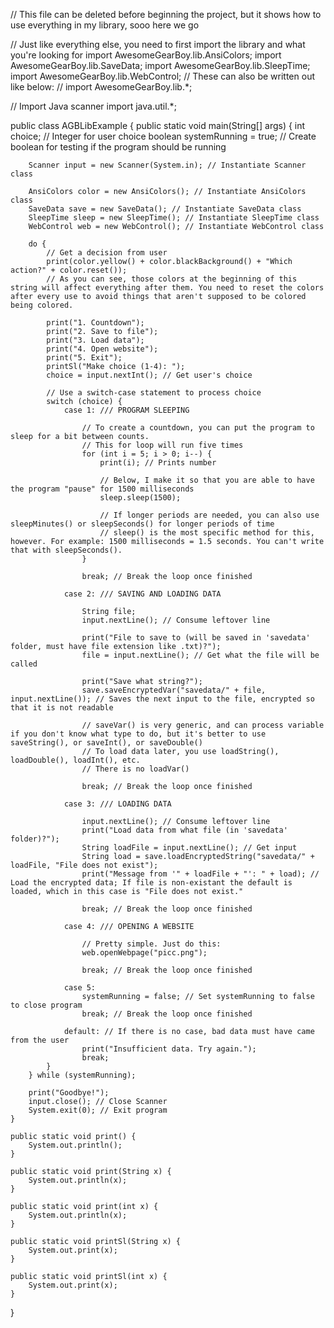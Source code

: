 // This file can be deleted before beginning the project, but it shows how to use everything in my library, sooo here we go

// Just like everything else, you need to first import the library and what you're looking for
import AwesomeGearBoy.lib.AnsiColors;
import AwesomeGearBoy.lib.SaveData;
import AwesomeGearBoy.lib.SleepTime;
import AwesomeGearBoy.lib.WebControl;
// These can also be written out like below:
// import AwesomeGearBoy.lib.*;

// Import Java scanner
import java.util.*;

public class AGBLibExample {
    public static void main(String[] args) {
        int choice; // Integer for user choice
        boolean systemRunning = true; // Create boolean for testing if the program should be running

        Scanner input = new Scanner(System.in); // Instantiate Scanner class

        AnsiColors color = new AnsiColors(); // Instantiate AnsiColors class
        SaveData save = new SaveData(); // Instantiate SaveData class
        SleepTime sleep = new SleepTime(); // Instantiate SleepTime class
        WebControl web = new WebControl(); // Instantiate WebControl class

        do {
            // Get a decision from user
            print(color.yellow() + color.blackBackground() + "Which action?" + color.reset()); 
            // As you can see, those colors at the beginning of this string will affect everything after them. You need to reset the colors after every use to avoid things that aren't supposed to be colored being colored.
            
            print("1. Countdown");
            print("2. Save to file");
            print("3. Load data");
            print("4. Open website");
            print("5. Exit");
            printSl("Make choice (1-4): ");
            choice = input.nextInt(); // Get user's choice

            // Use a switch-case statement to process choice
            switch (choice) {
                case 1: /// PROGRAM SLEEPING

                    // To create a countdown, you can put the program to sleep for a bit between counts.
                    // This for loop will run five times
                    for (int i = 5; i > 0; i--) {
                        print(i); // Prints number

                        // Below, I make it so that you are able to have the program "pause" for 1500 milliseconds
                        sleep.sleep(1500);

                        // If longer periods are needed, you can also use sleepMinutes() or sleepSeconds() for longer periods of time
                        // sleep() is the most specific method for this, however. For example: 1500 milliseconds = 1.5 seconds. You can't write that with sleepSeconds().
                    }

                    break; // Break the loop once finished

                case 2: /// SAVING AND LOADING DATA

                    String file;
                    input.nextLine(); // Consume leftover line

                    print("File to save to (will be saved in 'savedata' folder, must have file extension like .txt)?");
                    file = input.nextLine(); // Get what the file will be called
                    
                    print("Save what string?");
                    save.saveEncryptedVar("savedata/" + file, input.nextLine()); // Saves the next input to the file, encrypted so that it is not readable

                    // saveVar() is very generic, and can process variable if you don't know what type to do, but it's better to use saveString(), or saveInt(), or saveDouble()
                    // To load data later, you use loadString(), loadDouble(), loadInt(), etc.
                    // There is no loadVar()

                    break; // Break the loop once finished
                
                case 3: /// LOADING DATA

                    input.nextLine(); // Consume leftover line
                    print("Load data from what file (in 'savedata' folder)?");
                    String loadFile = input.nextLine(); // Get input
                    String load = save.loadEncryptedString("savedata/" + loadFile, "File does not exist");
                    print("Message from '" + loadFile + "': " + load); // Load the encrypted data; If file is non-existant the default is loaded, which in this case is "File does not exist."

                    break; // Break the loop once finished

                case 4: /// OPENING A WEBSITE

                    // Pretty simple. Just do this:
                    web.openWebpage("picc.png");
                    
                    break; // Break the loop once finished

                case 5:
                    systemRunning = false; // Set systemRunning to false to close program
                    break; // Break the loop once finished

                default: // If there is no case, bad data must have came from the user
                    print("Insufficient data. Try again.");
                    break;
            }
        } while (systemRunning);

        print("Goodbye!");
        input.close(); // Close Scanner
        System.exit(0); // Exit program
    }

    public static void print() {
        System.out.println();
    }

    public static void print(String x) {
        System.out.println(x);
    }

    public static void print(int x) {
        System.out.println(x);
    }

    public static void printSl(String x) {
        System.out.print(x);
    }

    public static void printSl(int x) {
        System.out.print(x);
    }
}
